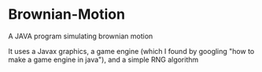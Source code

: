 # Brownian-Motion
A JAVA program simulating brownian motion

It uses a Javax graphics, a game engine (which I found by googling "how to make a game engine in java"), and a simple RNG algorithm
